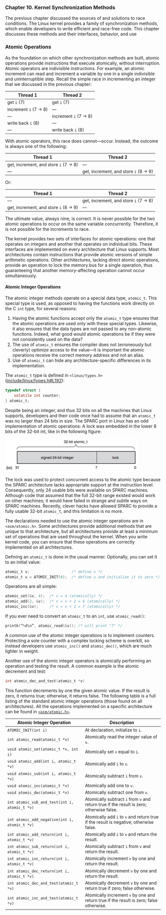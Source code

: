 ### **Chapter 10. Kernel Synchronization Methods**

The previous chapter discussed the sources of and solutions to race conditions. The Linux kernel provides a family of synchronization methods, which enable developers to write efficient and race-free code. This chapter discusses these methods and their interfaces, behavior, and use

### Atomic Operations

As the foundation on which other synchronization methods are built, atomic operations provide instructions that execute atomically, without interruption. Atomic operators are indivisible instructions. For example, an atomic increment can read and increment a variable by one in a single indivisible and uninterruptible step. Recall the simple race in incrementing an integer that we discussed in the previous chapter:

Thread 1 | Thread 2
-------- | --------
get `i` (7) | get `i` (7)
increment `i` (7 -> 8) | —
— | increment `i` (7 -> 8)
write back `i` (8) | —
— | write back `i` (8)

With atomic operators, this race does cannot—occur. Instead, the outcome is always one of the following:

Thread 1 | Thread 2
-------- | --------
get, increment, and store `i` (7 -> 8) | —
— | get, increment, and store `i` (8 -> 9)

Or:

Thread 1 | Thread 2
-------- | --------
— | get, increment, and store `i` (7 -> 8)
get, increment, and store `i` (8 -> 9) | —

The ultimate value, always nine, is correct. It is never possible for the two atomic operations to occur on the same variable concurrently. Therefore, it is not possible for the increments to race.

The kernel provides two sets of interfaces for atomic operations: one that operates on integers and another that operates on individual bits. These interfaces are implemented on every architecture that Linux supports. Most architectures contain instructions that provide atomic versions of simple arithmetic operations. Other architectures, lacking direct atomic operations, provide an operation to lock the memory bus for a single operation, thus guaranteeing that another memory-affecting operation cannot occur simultaneously.

#### Atomic Integer Operations

The atomic integer methods operate on a special data type, `atomic_t`. This special type is used, as opposed to having the functions work directly on the C `int` type, for several reasons:

1. Having the atomic functions accept only the `atomic_t` type ensures that the atomic operations are used only with these special types. Likewise, it also ensures that the data types are not passed to any non-atomic functions. Indeed, what good would atomic operations be if they were not consistently used on the data?
2. The use of `atomic_t` ensures the compiler does not (erroneously but cleverly) optimize access to the value—it is important the atomic operations receive the correct memory address and not an alias.
3. Use of `atomic_t` can hide any architecture-specific differences in its implementation.

The `atomic_t` type is defined in `<linux/types.h>` ([include/linux/types.h#L192](https://github.com/shichao-an/linux/blob/v2.6.34/include/linux/types.h#L192)):

```c
typedef struct {
    volatile int counter;
} atomic_t;
```

Despite being an integer, and thus 32 bits on all the machines that Linux supports, developers and their code once had to assume that an `atomic_t` was no larger than 24 bits in size. The SPARC port in Linux has an odd implementation of atomic operations: A lock was embedded in the lower 8 bits of the 32-bit int, like in the following figure:

[![Figure 10.1 Old layout of the 32-bit atomic_t on SPARC.](figure_10.1.png)](figure_10.1.png "Figure 10.1 Old layout of the 32-bit atomic_t on SPARC.")

The lock was used to protect concurrent access to the atomic type because the SPARC architecture lacks appropriate support at the instruction level. Consequently, only 24 usable bits were available on SPARC machines. Although code that assumed that the full 32-bit range existed would work on other machines; it would have failed in strange and subtle ways on SPARC machines. Recently, clever hacks have allowed SPARC to provide a fully usable 32-bit `atomic_t`, and this limitation is no more.

The declarations needed to use the atomic integer operations are in `<asm/atomic.h>`.  Some architectures provide additional methods that are unique to that architecture, but all architectures provide at least a minimum set of operations that are used throughout the kernel. When you write kernel code, you can ensure that these operations are correctly implemented on all architectures.

Defining an `atomic_t` is done in the usual manner. Optionally, you can set it to an initial value:

```c
atomic_t v;                   /* define v */
atomic_t u = ATOMIC_INIT(0);  /* define u and initialize it to zero */
```

Operations are all simple:

```c
atomic_set(&v, 4);  /* v = 4 (atomically) */
atomic_add(2, &v);  /* v = v + 2 = 6 (atomically) */
atomic_inc(&v);     /* v = v + 1 = 7 (atomically) */
```

If you ever need to convert an `atomic_t` to an `int`, use `atomic_read()`:

```c
printk(“%d\n”, atomic_read(&v)); /* will print "7" */
```

A common use of the atomic integer operations is to implement counters. Protecting a sole counter with a complex locking scheme is overkill, so instead developers use `atomic_inc()` and `atomic_dec()`, which are much lighter in weight.

Another use of the atomic integer operators is atomically performing an operation and testing the result. A common example is the atomic decrement and test:

```c
int atomic_dec_and_test(atomic_t *v)
```

This function decrements by one the given atomic value. If the result is zero, it returns true; otherwise, it returns false. The following table is a full listing of the standard atomic integer operations (those found on all architectures). All the operations implemented on a specific architecture can be found in [`<asm/atomic.h>`](https://github.com/shichao-an/linux/blob/v2.6.34/include/asm-generic/atomic.h).

Atomic Integer Operation | Description
------------------------ | -----------
`ATOMIC_INIT(int i)` | At declaration, initialize to `i`.
`int atomic_read(atomic_t *v)` | Atomically read the integer value of `v`.
`void atomic_set(atomic_t *v, int i)` | Atomically set `v` equal to `i`.
`void atomic_add(int i, atomic_t *v)` | Atomically add `i` to `v`.
`void atomic_sub(int i, atomic_t *v)` | Atomically subtract `i` from `v`.
`void atomic_inc(atomic_t *v)` | Atomically add one to `v`.
`void atomic_dec(atomic_t *v)` | Atomically subtract one from `v`.
`int atomic_sub_and_test(int i, atomic_t *v)` | Atomically subtract `i` from `v` and return true if the result is zero; otherwise false.
`int atomic_add_negative(int i, atomic_t *v)` | Atomically add `i` to `v` and return true if the result is negative; otherwise false.
`int atomic_add_return(int i, atomic_t *v)` | Atomically add `i` to `v` and return the result.
`int atomic_sub_return(int i, atomic_t *v)` | Atomically subtract `i` from `v` and return the result.
`int atomic_inc_return(int i, atomic_t *v)` | Atomically increment `v` by one and return the result.
`int atomic_dec_return(int i, atomic_t *v)` | Atomically decrement `v` by one and return the result.
`int atomic_dec_and_test(atomic_t *v)` | Atomically decrement `v` by one and return true if zero; false otherwise.
`int atomic_inc_and_test(atomic_t *v)` | Atomically increment `v` by one and return true if the result is zero; false otherwise.
